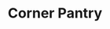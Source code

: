 ---
title: "Corner Pantry"
url: /rapid-city/corner-pantry-mountain-view-road/
shop: Lebensmittel
---